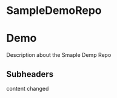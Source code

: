 # SampleDemoRepo

# Demo



Description about the Smaple Demp Repo

## Subheaders

content changed

